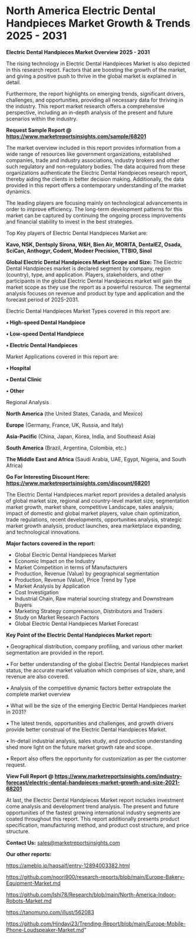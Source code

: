 # North America Electric Dental Handpieces Market Growth & Trends 2025 - 2031

<Strong> Electric Dental Handpieces Market Overview 2025 - 2031</strong>

The rising technology in Electric Dental Handpieces Market is also depicted in this research report. Factors that are boosting the growth of the market, and giving a positive push to thrive in the global market is explained in detail.

Furthermore, the report highlights on emerging trends, significant drivers, challenges, and opportunities, providing all necessary data for thriving in the industry. This report market research offers a comprehensive perspective, including an in-depth analysis of the present and future scenarios within the industry.

<strong>Request Sample Report @ <a href=https://www.marketreportsinsights.com/sample/68201>https://www.marketreportsinsights.com/sample/68201</a></strong>

The market overview included in this report provides information from a wide range of resources like government organizations, established companies, trade and industry associations, industry brokers and other such regulatory and non-regulatory bodies. The data acquired from these organizations authenticate the Electric Dental Handpieces research report, thereby aiding the clients in better decision making. Additionally, the data provided in this report offers a contemporary understanding of the market dynamics.

The leading players are focusing mainly on technological advancements in order to improve efficiency. The long-term development patterns for this market can be captured by continuing the ongoing process improvements and financial stability to invest in the best strategies.

Top Key players of Electric Dental Handpieces Market are:

<strong>Kavo, NSK, Dentsply Sirona, W&H, Bien Air, MORITA, DentalEZ, Osada, SciCan, Anthogyr, Codent, Modeer Precision, TTBIO, Sinol</strong>

<strong><b>Global Electric Dental Handpieces Market Scope and Size:</b></strong>
The Electric Dental Handpieces market is declared segment by company, region (country), type, and application. Players, stakeholders, and other participants in the global Electric Dental Handpieces market will gain the market scope as they use the report as a powerful resource. The segmental analysis focuses on revenue and product by type and application and the forecast period of 2025-2031.

Electric Dental Handpieces Market Types covered in this report are:

<strong>• High-speed Dental Handpiece

• Low-speed Dental Handpiece

• Electric Dental Handpieces</strong>

Market Applications covered in this report are:

<strong>• Hospital

• Dental Clinic

• Other</strong> 

Regional Analysis

<strong>North America</strong> (the United States, Canada, and Mexico)

<strong>Europe</strong> (Germany, France, UK, Russia, and Italy)

<strong>Asia-Pacific</strong> (China, Japan, Korea, India, and Southeast Asia)

<strong>South America</strong> (Brazil, Argentina, Colombia, etc.)

<strong>The Middle East and Africa</strong> (Saudi Arabia, UAE, Egypt, Nigeria, and South Africa)

<strong>Go For Interesting Discount Here: <a href=https://www.marketreportsinsights.com/discount/68201>https://www.marketreportsinsights.com/discount/68201</a></strong>

The Electric Dental Handpieces market report provides a detailed analysis of global market size, regional and country-level market size, segmentation market growth, market share, competitive Landscape, sales analysis, impact of domestic and global market players, value chain optimization, trade regulations, recent developments, opportunities analysis, strategic market growth analysis, product launches, area marketplace expanding, and technological innovations.

<strong><b>Major factors covered in the report:</b></strong>
<ul>
  <li>Global Electric Dental Handpieces Market </li>
  <li>Economic Impact on the Industry</li>
  <li>Market Competition in terms of Manufacturers</li>
  <li>Production, Revenue (Value) by geographical segmentation</li>
  <li>Production, Revenue (Value), Price Trend by Type</li>
  <li>Market Analysis by Application</li>
  <li>Cost Investigation</li>
  <li>Industrial Chain, Raw material sourcing strategy and Downstream Buyers</li>
  <li>Marketing Strategy comprehension, Distributors and Traders</li>
  <li>Study on Market Research Factors</li>
  <li>Global Electric Dental Handpieces Market Forecast</li>
</ul>

<strong><b>Key Point of the Electric Dental Handpieces Market report:</b></strong>

• Geographical distribution, company profiling, and various other market segmentation are provided in the report.

• For better understanding of the global Electric Dental Handpieces market status, the accurate market valuation which comprises of size, share, and revenue are also covered.

• Analysis of the competitive dynamic factors better extrapolate the complete market overview

• What will be the size of the emerging Electric Dental Handpieces market in 2031?

• The latest trends, opportunities and challenges, and growth drivers provide better construal of the Electric Dental Handpieces Market.

• In-detail industrial analysis, sales study, and production understanding shed more light on the future market growth rate and scope.

• Report also offers the opportunity for customization as per the customer request.

<strong><b>View Full Report @ <a href=https://www.marketreportsinsights.com/industry-forecast/electric-dental-handpieces-market-growth-and-size-2021-68201>https://www.marketreportsinsights.com/industry-forecast/electric-dental-handpieces-market-growth-and-size-2021-68201</a></b></strong>


At last, the Electric Dental Handpieces Market report includes investment come analysis and development trend analysis. The present and future opportunities of the fastest growing international industry segments are coated throughout this report. This report additionally presents product specification, manufacturing method, and product cost structure, and price structure.

<strong>Contact Us:</strong>
sales@marketreportsinsights.com

<strong>Our other reports:</strong>

<a href=https://ameblo.jp/haqsaif/entry-12894003382.html>https://ameblo.jp/haqsaif/entry-12894003382.html</a>

<a href=https://github.com/noori900/research-reports/blob/main/Europe-Bakery-Equipment-Market.md>https://github.com/noori900/research-reports/blob/main/Europe-Bakery-Equipment-Market.md</a>

<a href=https://github.com/Ishi78/Research/blob/main/North-America-Indoor-Robots-Market.md>https://github.com/Ishi78/Research/blob/main/North-America-Indoor-Robots-Market.md</a>

<a href=https://tanomuno.com/illust/562083>https://tanomuno.com/illust/562083</a>

<a href=https://github.com/Hindavi23/Trending-Report/blob/main/Europe-Mobile-Phone-Loudspeaker-Market.md>https://github.com/Hindavi23/Trending-Report/blob/main/Europe-Mobile-Phone-Loudspeaker-Market.md</a>"
